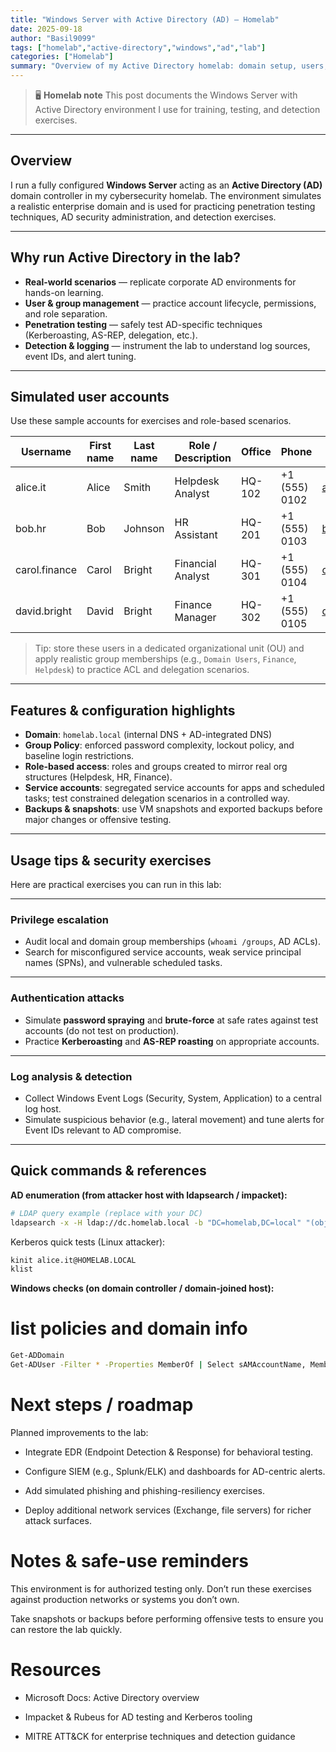```yaml
---
title: "Windows Server with Active Directory (AD) — Homelab"
date: 2025-09-18
author: "Basil9099"
tags: ["homelab","active-directory","windows","ad","lab"]
categories: ["Homelab"]
summary: "Overview of my Active Directory homelab: domain setup, users, security exercises, and next steps for monitoring and detection."
---
```


> 🖥️ **Homelab note**
> This post documents the Windows Server with Active Directory environment I use for training, testing, and detection exercises.

---

## Overview

I run a fully configured **Windows Server** acting as an **Active Directory (AD)** domain controller in my cybersecurity homelab. The environment simulates a realistic enterprise domain and is used for practicing penetration testing techniques, AD security administration, and detection exercises.

---

## Why run Active Directory in the lab?

- **Real-world scenarios** — replicate corporate AD environments for hands-on learning.  
- **User & group management** — practice account lifecycle, permissions, and role separation.  
- **Penetration testing** — safely test AD-specific techniques (Kerberoasting, AS-REP, delegation, etc.).  
- **Detection & logging** — instrument the lab to understand log sources, event IDs, and alert tuning.

---

## Simulated user accounts

Use these sample accounts for exercises and role-based scenarios.

| Username | First name | Last name | Role / Description     | Office  | Phone         | Email                          |
|----------|------------|-----------|------------------------|---------|---------------|-------------------------------|
| alice.it | Alice      | Smith     | Helpdesk Analyst       | HQ-102  | +1 (555) 0102 | alice.it@homelab.local        |
| bob.hr   | Bob        | Johnson   | HR Assistant           | HQ-201  | +1 (555) 0103 | bob.hr@homelab.local          |
| carol.finance | Carol | Bright    | Financial Analyst      | HQ-301  | +1 (555) 0104 | carol.finance@homelab.local   |
| david.bright | David  | Bright    | Finance Manager        | HQ-302  | +1 (555) 0105 | david.bright@homelab.local    |


> Tip: store these users in a dedicated organizational unit (OU) and apply realistic group memberships (e.g., `Domain Users`, `Finance`, `Helpdesk`) to practice ACL and delegation scenarios.


---

## Features & configuration highlights

- **Domain**: `homelab.local` (internal DNS + AD-integrated DNS)  
- **Group Policy**: enforced password complexity, lockout policy, and baseline login restrictions.  
- **Role-based access**: roles and groups created to mirror real org structures (Helpdesk, HR, Finance).  
- **Service accounts**: segregated service accounts for apps and scheduled tasks; test constrained delegation scenarios in a controlled way.  
- **Backups & snapshots**: use VM snapshots and exported backups before major changes or offensive testing.

---

## Usage tips & security exercises

Here are practical exercises you can run in this lab:

---

### Privilege escalation
- Audit local and domain group memberships (`whoami /groups`, AD ACLs).  
- Search for misconfigured service accounts, weak service principal names (SPNs), and vulnerable scheduled tasks.

---

### Authentication attacks
- Simulate **password spraying** and **brute-force** at safe rates against test accounts (do not test on production).  
- Practice **Kerberoasting** and **AS-REP roasting** on appropriate accounts.

---

### Log analysis & detection
- Collect Windows Event Logs (Security, System, Application) to a central log host.  
- Simulate suspicious behavior (e.g., lateral movement) and tune alerts for Event IDs relevant to AD compromise.

---

## Quick commands & references

**AD enumeration (from attacker host with ldapsearch / impacket):**
```bash
# LDAP query example (replace with your DC)
ldapsearch -x -H ldap://dc.homelab.local -b "DC=homelab,DC=local" "(objectClass=user)" sAMAccountName
```
Kerberos quick tests (Linux attacker):
```bash
kinit alice.it@HOMELAB.LOCAL
klist
```

**Windows checks (on domain controller / domain-joined host):**

# list policies and domain info
```bash
Get-ADDomain
Get-ADUser -Filter * -Properties MemberOf | Select sAMAccountName, MemberOf
```
# Next steps / roadmap

Planned improvements to the lab:

- Integrate EDR (Endpoint Detection & Response) for behavioral testing.

- Configure SIEM (e.g., Splunk/ELK) and dashboards for AD-centric alerts.

- Add simulated phishing and phishing-resiliency exercises.

- Deploy additional network services (Exchange, file servers) for richer attack surfaces.

# Notes & safe-use reminders

This environment is for authorized testing only. Don’t run these exercises against production networks or systems you don’t own.

Take snapshots or backups before performing offensive tests to ensure you can restore the lab quickly.

# Resources

- Microsoft Docs: Active Directory overview

- Impacket & Rubeus for AD testing and Kerberos tooling

- MITRE ATT&CK for enterprise techniques and detection guidance

